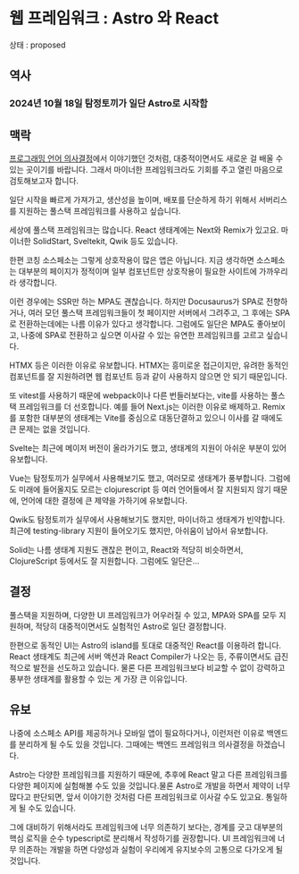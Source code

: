 # 웹 프레임워크 : Astro 와 React

상태 : proposed

## 역사

### 2024년 10월 18일 탐정토끼가 일단 Astro로 시작함

## 맥락

[프로그래밍 언어 의사결정]()에서 이야기했던 것처럼, 대중적이면서도 새로운 걸 배울 수 있는 곳이기를 바랍니다. 그래서 마이너한 프레임워크라도 기회를 주고 열린 마음으로 검토해보고자 합니다.

일단 시작을 빠르게 가져가고, 생산성을 높이며, 배포를 단순하게 하기 위해서 서버리스를 지원하는 풀스택 프레임워크를 사용하고 싶습니다. 

세상에 풀스택 프레임워크는 많습니다. React 생태계에는 Next와 Remix가 있고요. 마이너한 SolidStart, Sveltekit, Qwik 등도 있습니다.

한편 코칭 소스페소는 그렇게 상호작용이 많은 앱은 아닙니다. 지금 생각하면 소스페소는 대부분의 페이지가 정적이며 일부 컴포넌트만 상호작용이 필요한 사이트에 가까우리라 생각합니다.

이런 경우에는 SSR만 하는 MPA도 괜찮습니다. 하지만 Docusaurus가 SPA로 전향하거나, 여러 모던 풀스택 프레임워크들이 첫 페이지만 서버에서 그려주고, 그 후에는 SPA로 전환하는데에는 나름 이유가 있다고 생각합니다. 그럼에도 일단은 MPA도 좋아보이고, 나중에 SPA로 전환하고 싶으면 이사갈 수 있는 유연한 프레임워크를 고르고 싶습니다.

HTMX 등은 이러한 이유로 유보합니다. HTMX는 흥미로운 접근이지만, 유려한 동적인 컴포넌트를 잘 지원하려면 웹 컴포넌트 등과 같이 사용하지 않으면 안 되기 때문입니다.

또 vitest를 사용하기 때문에 webpack이나 다른 번들러보다는, vite를 사용하는 풀스택 프레임워크를 더 선호합니다. 예를 들어 Next.js는 이러한 이유로 배제하고. Remix를 포함한 대부분의 생태계는 Vite를 중심으로 대동단결하고 있으니 이사를 갈 때에도 큰 문제는 없을 것입니다.

Svelte는 최근에 메이저 버전이 올라가기도 했고, 생태계의 지원이 아쉬운 부분이 있어 유보합니다.

Vue는 탐정토끼가 실무에서 사용해보기도 했고, 여러모로 생태계가 풍부합니다. 그럼에도 미래에 들어올지도 모르는 clojurescript 등 여러 언어들에서 잘 지원되지 않기 때문에, 언어에 대한 결정에 큰 제약을 가하기에 유보합니다.

Qwik도 탐정토끼가 실무에서 사용해보기도 했지만, 마이너하고 생태계가 빈약합니다. 최근에 testing-library 지원이 들어오기도 했지만, 아쉬움이 남아서 유보합니다.

Solid는 나름 생태계 지원도 괜찮은 편이고, React와 적당히 비슷하면서, ClojureScript 등에서도 잘 지원합니다. 그럼에도 일단은...

## 결정

풀스택을 지원하며, 다양한 UI 프레임워크가 어우러질 수 있고, MPA와 SPA를 모두 지원하며, 적당히 대중적이면서도 실험적인 Astro로 일단 결정합니다.

한편으로 동적인 UI는 Astro의 island를 토대로 대중적인 React를 이용하려 합니다. React 생태계도 최근에 서버 액션과 React Compiler가 나오는 등, 주류이면서도 급진적으로 발전을 선도하고 있습니다. 물론 다른 프레임워크보다 비교할 수 없이 강력하고 풍부한 생태계를 활용할 수 있는 게 가장 큰 이유입니다.

## 유보

나중에 소스페소 API를 제공하거나 모바일 앱이 필요하다거나, 이런저런 이유로 백엔드를 분리하게 될 수도 있을 것입니다. 그때에는 백엔드 프레임워크 의사결정을 하겠습니다.

Astro는 다양한 프레임워크를 지원하기 때문에, 추후에 React 말고 다른 프레임워크를 다양한 페이지에 실험해볼 수도 있을 것입니다.물론 Astro로 개발을 하면서 제약이 너무 많다고 판단되면, 앞서 이야기한 것처럼 다른 프레임워크로 이사갈 수도 있고요. 통일하게 될 수도 있습니다.

그에 대비하기 위해서라도 프레임워크에 너무 의존하기 보다는, 경계를 긋고 대부분의 핵심 로직을 순수 typescript로 분리해서 작성하기를 권장합니다. UI 프레임워크에 너무 의존하는 개발을 하면 다양성과 실험이 우리에게 유지보수의 고통으로 다가오게 될 것입니다.